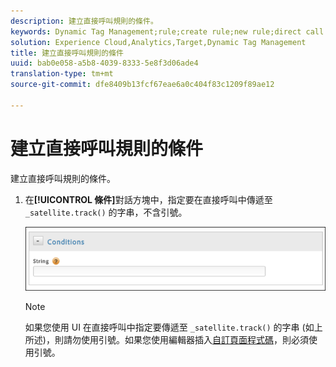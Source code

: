 ```yaml
---
description: 建立直接呼叫規則的條件。
keywords: Dynamic Tag Management;rule;create rule;new rule;direct call rule
solution: Experience Cloud,Analytics,Target,Dynamic Tag Management
title: 建立直接呼叫規則的條件
uuid: bab0e058-a5b8-4039-8333-5e8f3d06ade4
translation-type: tm+mt
source-git-commit: dfe8409b13fcf67eae6a0c404f83c1209f89ae12

---
```



# 建立直接呼叫規則的條件

建立直接呼叫規則的條件。

1. 在&#x200B;**[!UICONTROL 條件]**&#x200B;對話方塊中，指定要在直接呼叫中傳遞至 `_satellite.track()` 的字串，不含引號。

   ![](assets/conditions-direct-call.png)

   >[!NOTE]
   >
   >如果您使用 UI 在直接呼叫中指定要傳遞至 `_satellite.track()` 的字串 (如上所述)，則請勿使用引號。如果您使用編輯器插入[自訂頁面程式碼](/help/implement/other/dtm/c-aa-tool/customize-page-code.md)，則必須使用引號。

